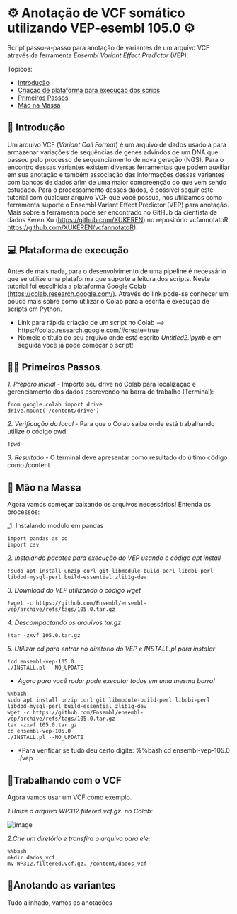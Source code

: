 # ⚙ Anotação de VCF somático utilizando VEP-esembl 105.0 ⚙
Script passo-a-passo para anotação de variantes de um arquivo VCF através da ferramenta _Ensembl Variant Effect Predictor_ (VEP). 

Tópicos:
- [Introdução](##Introdução)
- [Criação de plataforma para execução dos scrips](##Plataforma-de-execução)
- [Primeiros Passos](##Primeiros-Passos)
- [Mão na Massa](##Mão-na-Massa)

## 📃 Introdução
Um arquivo VCF (_Variant Call Format_) é um arquivo de dados usado a para armazenar variações de sequências de genes advindos de um DNA que passou pelo processo de sequenciamento de nova geração (NGS). Para o encontro dessas variantes existem diversas ferramentas que podem auxiliar em sua anotação e também associação das informações dessas variantes com bancos de dados afim de uma maior compreenção do que vem sendo estudado. 
Para o processamento desses dados, é possível seguir este tutorial com qualquer arquivo VCF que você possua, nós utilizamos como ferramenta suporte o Ensembl Variant Effect Predictor (VEP) para anotação. Mais sobre a ferramenta pode ser encontrado no GitHub da cientista de dados Keren Xu (https://github.com/XUKEREN) no repositório vcfannotatoR https://github.com/XUKEREN/vcfannotatoR).

## 💻 Plataforma de execução 
Antes de mais nada, para o desenvolvimento de uma pipeline é necessário que se utilize uma plataforma que suporte a leitura dos scripts. Neste tutorial foi escolhida a plataforma Google Colab (https://colab.research.google.com/). Através do link pode-se conhecer um pouco mais sobre como utilizar o Colab para a escrita e execução de scripts em Python. 
- Link para rápida criação de um script no Colab --> https://colab.research.google.com/#create=true
- Nomeie o título do seu arquivo onde está escrito *Untitled2.ipynb* e em seguida você já pode começar o script!

## 🚶‍♂️ Primeiros Passos
_1. Preparo inicial_ - Importe seu drive no Colab para localização e gerenciamento dos dados escrevendo na barra de trabalho (Terminal):
```
from google.colab import drive
drive.mount('/content/drive')
```
_2. Verificação do local_ - Para que o Colab saiba onde está trabalhando utilize o código pwd:
```
!pwd
  ```
_3. Resultado_ - O terminal deve apresentar como resultado do último código como /content

## 🔨 Mão na Massa
Agora vamos começar baixando os arquivos necessários! Entenda os processos:

  _1. Instalando modulo em pandas
```
import pandas as pd
import csv
```
  _2. Instalando pacotes para execução do VEP usando o código apt install_

```
!sudo apt install unzip curl git libmodule-build-perl libdbi-perl libdbd-mysql-perl build-essential zlib1g-dev

```

  _3. Download do VEP utilizando o código wget_
  
```
!wget -c https://github.com/Ensembl/ensembl-vep/archive/refs/tags/105.0.tar.gz
```
  _4. Descompactando os arquivos tar.gz_
```
!tar -zxvf 105.0.tar.gz
```
  _5. Utilizar cd para entrar no diretório do VEP e INSTALL.pl para instalar_
```
!cd ensembl-vep-105.0
./INSTALL.pl --NO_UPDATE
```
- *Agora para você rodar pode executar todos em uma mesma barra!*
```
%%bash
sudo apt install unzip curl git libmodule-build-perl libdbi-perl libdbd-mysql-perl build-essential zlib1g-dev
wget -c https://github.com/Ensembl/ensembl-vep/archive/refs/tags/105.0.tar.gz
tar -zxvf 105.0.tar.gz
cd ensembl-vep-105.0
./INSTALL.pl --NO_UPDATE 
```
- *Para verificar se tudo deu certo digite:
%%bash
cd ensembl-vep-105.0
./vep

## 🧬Trabalhando com o VCF
Agora vamos usar um VCF como exemplo. 

  _1.Baixe o arquivo *WP312.filtered.vcf.gz.* no Colab:_

![image](https://user-images.githubusercontent.com/99352577/201492390-25fbef58-d001-4eff-9afb-15150a5bd963.png)

  _2.Crie um diretório e transfira o arquivo para ele:_
```
%%bash
mkdir dados_vcf
mv WP312.filtered.vcf.gz. /content/dados_vcf
````
## 📝Anotando as variantes
Tudo alinhado, vamos as anotações

